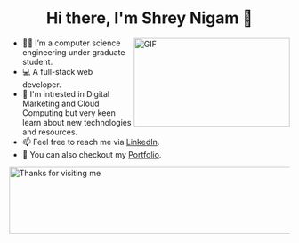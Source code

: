 <h1 align="center"> Hi there, I'm Shrey Nigam 👋</h1>

<img align="right" alt="GIF" src="https://user-images.githubusercontent.com/54352598/112609294-639a3100-8e41-11eb-8768-d860b137e819.gif" width="280" height="160" />

- 👨‍🎓 I’m a computer science engineering under graduate student. 
- 💻 A full-stack web developer.
- 👯 I'm intrested in Digital Marketing and Cloud Computing but very keen learn about new technologies and resources.
- 📫 Feel free to reach me via [LinkedIn](https://www.linkedin.com/in/shrey-nigam-710b3983/).
- 🤗 You can also checkout my [Portfolio](https://shrey6162.netlify.app/).
<img height="120" alt="Thanks for visiting me" width="200%" src="https://raw.githubusercontent.com/BrunnerLivio/brunnerlivio/master/images/marquee.svg" />
